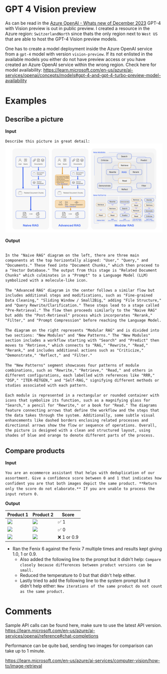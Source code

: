 # GPT 4 Vision preview
As can be read in the [Azure OpenAI - Whats new of December 2023](https://learn.microsoft.com/en-us/azure/ai-services/openai/whats-new#gpt-4-turbo-with-vision-now-available) GPT-4 with Vision preview is out in public preview. I created a resource in the Azure region: `SwitzerlandNorth` since thats the only region next to `West US` that are able to host the GPT-4 Vision preview models.

One has to create a model deployment inside the Azure OpenAI service from a `gpt-4` model with version `vision-preview`. If its not enlisted in the available models you either do not have preview access or you have created an Azure OpenAI service within the wrong region. Check here for model availability:
https://learn.microsoft.com/en-us/azure/ai-services/openai/concepts/models#gpt-4-and-gpt-4-turbo-preview-model-availability

# Examples
## Describe a picture
**Input**

`Describe this picture in great detail:`
![RAG Modules](images/Ragmodules.png)

**Output**

```The image depicts three visual diagrams, presumably representing the workflow of a Retriever-Reader-Generator (RAG) machine learning model in different advanced stages. The models are labeled as "Naive RAG," "Advanced RAG," and "Modular RAG," each showing a progression in complexity and functionality.

In the "Naive RAG" diagram on the left, there are three main components at the top horizontally aligned: "User," "Query," and "Documents." These feed into "Document Chunks," which then proceed to a "Vector Database." The output from this stage is "Related Document Chunks" which culminates in a "Prompt" to a Language Model (LLM) symbolized with a molecule-like icon.

The "Advanced RAG" diagram in the center follows a similar flow but includes additional steps and modifications, such as "Fine-grained Data Cleaning," "Sliding Window / Small2Big," adding "File Structure," and "Query Rewrite/Clarification." These steps lead to a stage called "Pre-Retrieval." The flow then proceeds similarly to the "Naive RAG" but adds the "Post-Retrieval" process which incorporates "Rerank," "Filter," and "Prompt Compression" before reaching the Language Model.

The diagram on the right represents "Modular RAG" and is divided into two sections: "New Modules" and "New Patterns." The "New Modules" section includes a workflow starting with "Search" and "Predict" then moves to "Retrieve," which connects to "RAG," "Rewrite," "Read," "Rerank," and includes additional actions such as "Criticize," "Demonstrate," "Reflect," and "Filter."

The "New Patterns" segment showcases four patterns of module combinations, such as "Rewrite," "Retrieve," "Read," and others in different configurations, each labelled with references like "RRR," "DSP," "ITER-RETGEN," and "Self-RAG," signifying different methods or studies associated with each pattern.

Each module is represented in a rectangular or rounded container with icons that symbolize its function, such as a magnifying glass for "Search," a pencil for "Rewrite," or a book for "Read." The diagrams feature connecting arrows that define the workflow and the steps that the data takes through the system. Additionally, some subtle visual enhancements like dashed borders enclosing related processes and directional arrows show the flow or sequence of operations. Overall, the picture is designed with a clean and structured layout, using shades of blue and orange to denote different parts of the process.
```

## Compare products

**Input**

```You are an ecommerce assistant that helps with deduplication of our assortment. Give a confidence score between 0 and 1 that indicates how confident you are that both images depict the same product. **Return only the score do not elaborate.** If you are unable to process the input return 0.```

**Output**

| Product 1  | Product 2  | Score |
|------------|------------|-------|
|<img src="images/nike_vaporfly_1.png" width="200"/>|<img src="images/nike_vaporfly_2.png" width="200"/>|✅ 1|
|<img src="images/nike_vaporfly_1.png" width="200"/>|<img src="images/adios_pro.jpg" width="200"/>|✅ 0|
|<img src="images/fenix6.png" width="200"/>|<img src="images/fenix7.png" width="200"/>|❌ 1 or 0.9|

* Ran the Fenix 6 against the Fenix 7 multiple times and results kept giving 1.0, 1 or 0.9.
  * Also added the following line to the prompt but it didn't help: `Compare closely because differences between product versions can be small.`
  * Reduced the temperature to 0 but that didn't help either.
  * Lastly tried to add the following line to the system prompt but it didn't help either: `New iterations of the same product do not count as the same product.`

# Comments
Sample API calls can be found here, make sure to use the latest API version.
https://learn.microsoft.com/en-us/azure/ai-services/openai/reference#chat-completions

Performance can be quite bad, sending two images for comparison can take up to 1 minute.

https://learn.microsoft.com/en-us/azure/ai-services/computer-vision/how-to/image-retrieval